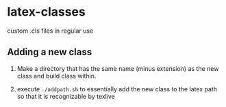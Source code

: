 # latex-classes
custom .cls files in regular use

## Adding a new class

1. Make a directory that has the same name (minus extension) as the new class and
build class within.

2. execute `./addpath.sh` to essentially add the new class to the latex path so
   that it is recognizable by texlive



